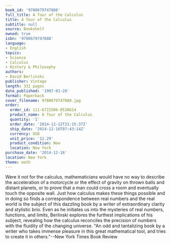 ```yaml
---
book_id: '9780679747888'
full_title: A Tour of the Calculus
title: A Tour of the Calculus
subtitle: null
source: Bookshelf
owned: true
isbn: '9780679747888'
language:
- English
topics:
- Science
- Calculus
- History & Philosophy
authors:
- David Berlinski
publisher: Vintage
length: 331 pages
date_published: '1997-01-28'
format: Paperback
cover_filename: 9780679747888.jpg
order:
  order_id: 111-6722506-8530614
  product_name: A Tour of the Calculus
  quantity: '1'
  order_date: '2014-12-12T21:15:37Z'
  ship_date: '2014-12-16T07:43:14Z'
  currency: USD
  unit_price: '12.29'
  product_condition: New
  location: New York
purchase_date: '2014-12-16'
location: New York
theme: math
---
```

Were it not for the calculus, mathematicians would have no way to describe the acceleration of a motorcycle or the effect of gravity on thrown balls and distant planets, or to prove that a man could cross a room and eventually touch the opposite wall. Just how calculus makes these things possible and in doing so finds a correspondence between real numbers and the real world is the subject of this dazzling book by a writer of extraordinary clarity and stylistic brio. Even as he initiates us into the mysteries of real numbers, functions, and limits, Berlinski explores the furthest implications of his subject, revealing how the calculus reconciles the precision of numbers with the fluidity of the changing universe.
"An odd and tantalizing book by a writer who takes immense pleasure in this great mathematical tool, and tries to create it in others."--New York Times Book Review
